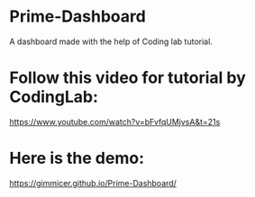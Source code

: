 # Prime-Dashboard
A dashboard made with the help of Coding lab tutorial.

# Follow this video for tutorial by CodingLab:
https://www.youtube.com/watch?v=bFvfqUMjvsA&t=21s

# Here is the demo:
https://gimmicer.github.io/Prime-Dashboard/
